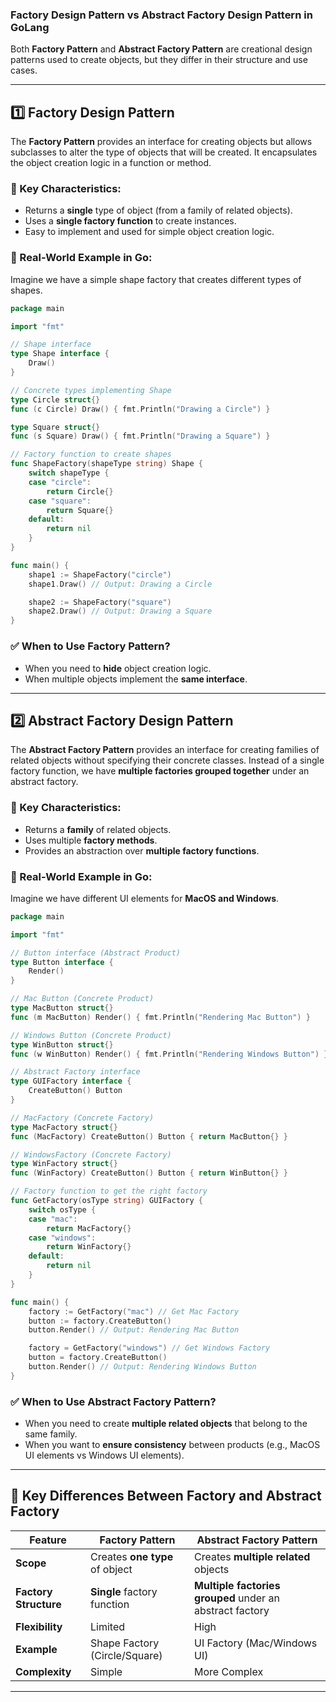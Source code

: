 ### **Factory Design Pattern vs Abstract Factory Design Pattern in GoLang**  

Both **Factory Pattern** and **Abstract Factory Pattern** are creational design patterns used to create objects, but they differ in their structure and use cases.  

---

## **1️⃣ Factory Design Pattern**
The **Factory Pattern** provides an interface for creating objects but allows subclasses to alter the type of objects that will be created. It encapsulates the object creation logic in a function or method.  

### **📌 Key Characteristics:**
- Returns a **single** type of object (from a family of related objects).
- Uses a **single factory function** to create instances.  
- Easy to implement and used for simple object creation logic.

### **🚀 Real-World Example in Go:**  
Imagine we have a simple shape factory that creates different types of shapes.

```go
package main

import "fmt"

// Shape interface
type Shape interface {
	Draw()
}

// Concrete types implementing Shape
type Circle struct{}
func (c Circle) Draw() { fmt.Println("Drawing a Circle") }

type Square struct{}
func (s Square) Draw() { fmt.Println("Drawing a Square") }

// Factory function to create shapes
func ShapeFactory(shapeType string) Shape {
	switch shapeType {
	case "circle":
		return Circle{}
	case "square":
		return Square{}
	default:
		return nil
	}
}

func main() {
	shape1 := ShapeFactory("circle")
	shape1.Draw() // Output: Drawing a Circle

	shape2 := ShapeFactory("square")
	shape2.Draw() // Output: Drawing a Square
}
```

### **✅ When to Use Factory Pattern?**
- When you need to **hide** object creation logic.
- When multiple objects implement the **same interface**.

---

## **2️⃣ Abstract Factory Design Pattern**
The **Abstract Factory Pattern** provides an interface for creating families of related objects without specifying their concrete classes. Instead of a single factory function, we have **multiple factories grouped together** under an abstract factory.

### **📌 Key Characteristics:**
- Returns a **family** of related objects.
- Uses multiple **factory methods**.
- Provides an abstraction over **multiple factory functions**.

### **🚀 Real-World Example in Go:**  
Imagine we have different UI elements for **MacOS and Windows**.

```go
package main

import "fmt"

// Button interface (Abstract Product)
type Button interface {
	Render()
}

// Mac Button (Concrete Product)
type MacButton struct{}
func (m MacButton) Render() { fmt.Println("Rendering Mac Button") }

// Windows Button (Concrete Product)
type WinButton struct{}
func (w WinButton) Render() { fmt.Println("Rendering Windows Button") }

// Abstract Factory interface
type GUIFactory interface {
	CreateButton() Button
}

// MacFactory (Concrete Factory)
type MacFactory struct{}
func (MacFactory) CreateButton() Button { return MacButton{} }

// WindowsFactory (Concrete Factory)
type WinFactory struct{}
func (WinFactory) CreateButton() Button { return WinButton{} }

// Factory function to get the right factory
func GetFactory(osType string) GUIFactory {
	switch osType {
	case "mac":
		return MacFactory{}
	case "windows":
		return WinFactory{}
	default:
		return nil
	}
}

func main() {
	factory := GetFactory("mac") // Get Mac Factory
	button := factory.CreateButton()
	button.Render() // Output: Rendering Mac Button

	factory = GetFactory("windows") // Get Windows Factory
	button = factory.CreateButton()
	button.Render() // Output: Rendering Windows Button
}
```

### **✅ When to Use Abstract Factory Pattern?**
- When you need to create **multiple related objects** that belong to the same family.
- When you want to **ensure consistency** between products (e.g., MacOS UI elements vs Windows UI elements).

---

## **📌 Key Differences Between Factory and Abstract Factory**
| Feature            | Factory Pattern | Abstract Factory Pattern |
|-------------------|---------------|-------------------------|
| **Scope**         | Creates **one type** of object | Creates **multiple related** objects |
| **Factory Structure** | **Single** factory function | **Multiple factories grouped** under an abstract factory |
| **Flexibility**   | Limited | High |
| **Example**       | Shape Factory (Circle/Square) | UI Factory (Mac/Windows UI) |
| **Complexity**    | Simple | More Complex |

---
